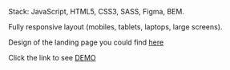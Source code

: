 Stack: JavaScript, HTML5, CSS3, SASS, Figma, BEM.

Fully responsive layout (mobiles, tablets, laptops, large screens).

Design of the landing page you could find [here](https://www.figma.com/file/NWD38mUnijAtiz3HrX3zgW/%D0%9D%D0%90%D0%9C%D0%A3?node-id=264%3A6)

Click the link to see [DEMO](https://casualjackie.github.io/museum/)
